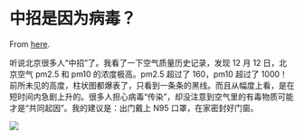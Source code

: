 # 中招是因为病毒？

From [here](https://yinwang1.substack.com/p/650).

听说北京很多人“中招”了。我看了一下空气质量历史记录，发现 12 月 12 日，北京空气 pm2.5 和 pm10 的浓度极高。pm2.5 超过了 160，pm10 超过了 1000！前所未见的高度，柱状图都爆表了，只看到一条条的黑线。而且从幅度上看，是在短时间内急剧上升的。很多人担心病毒“传染”，却没注意到空气里的有毒物质可能才是“共同起因”。我的建议是：出门戴上 N95 口罩，在家密封好门窗。

![](https://substackcdn.com/image/fetch/w_1456,c_limit,f_auto,q_auto:good,fl_progressive:steep/https%3A%2F%2Fbucketeer-e05bbc84-baa3-437e-9518-adb32be77984.s3.amazonaws.com%2Fpublic%2Fimages%2Fb2506549-31c7-4c57-8896-3c105f17e5f9_1125x1857.jpeg)

